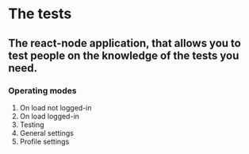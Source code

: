 # The tests

## The react-node application, that allows you to test people on the knowledge of the tests you need. 

### Operating modes

1. On load not logged-in
2. On load logged-in
3. Testing
4. General settings 
5. Profile settings